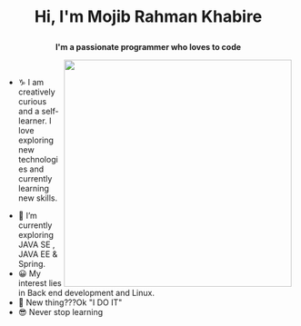 <!-- Header
  <img src="https://github.com/oHTGo/oHTGo/blob/main/images/logo.svg" width="500">
  <br> -->
  <h1 align="center">

  Hi, I'm Mojib Rahman Khabire
</h1>


<p align="center">
  <b>I'm a passionate programmer who loves to code</b>
</p>

<img align='right' src="https://github.com/oHTGo/oHTGo/blob/main/images/coding.gif" width="400">
<br>

- ♑ I am creatively curious and a self-learner. I love exploring new technologies and currently learning new skills.
<!-- - 🌱 I’m currently focusing on **Backend Web Development**.
 -->
 - 🌱 I’m currently exploring JAVA SE , JAVA EE & Spring.
 - 😀 My interest lies in Back end development and Linux.
 - 🤩 New thing???Ok "I DO IT"
 - 😎 Never stop learning
<br>
<br>




